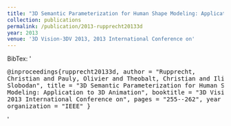 ```yaml
---
title: "3D Semantic Parameterization for Human Shape Modeling: Application to 3D Animation"
collection: publications
permalink: /publication/2013-rupprecht20133d
year: 2013
venue: '3D Vision-3DV 2013, 2013 International Conference on'
---
```

BibTex: '<pre>@inproceedings{rupprecht20133d,
    author = &quot;Rupprecht, Christian and Pauly, Olivier and Theobalt, Christian and Ilic, Slobodan&quot;,
    title = &quot;3D Semantic Parameterization for Human Shape Modeling: Application to 3D Animation&quot;,
    booktitle = &quot;3D Vision-3DV 2013, 2013 International Conference on&quot;,
    pages = &quot;255--262&quot;,
    year = &quot;2013&quot;,
    organization = &quot;IEEE&quot;
}
</pre>'